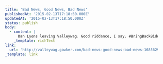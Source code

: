 ```yaml
---
title: 'Bad News, Good News, Bad News'
publishedAt: '2015-02-13T17:18:50.000Z'
updatedAt: '2015-02-13T17:18:50.000Z'
status: publish
body:
  - content: |
      Dan Lyons leaving Valleywag. Good riddance, I say. #BringBackBiddle
    _template: richText
link:
  url: 'http://valleywag.gawker.com/bad-news-good-news-bad-news-1685629218'
_template: link
---
```


